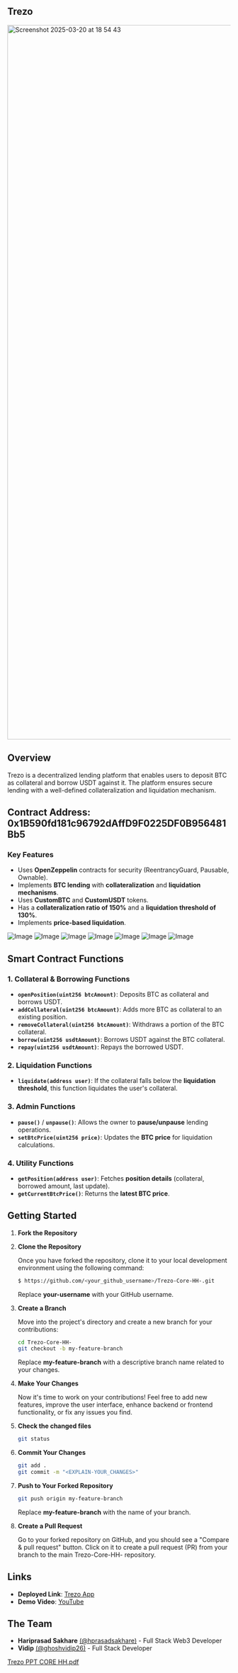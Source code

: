 ## Trezo

<img width="1614" alt="Screenshot 2025-03-20 at 18 54 43" src="https://github.com/user-attachments/assets/b1dbfc68-d25e-405b-8e95-bddcfe850f43" />

## Overview
Trezo is a decentralized lending platform that enables users to deposit BTC as collateral and borrow USDT against it. The platform ensures secure lending with a well-defined collateralization and liquidation mechanism.

## Contract Address: 0x1B590fd181c96792dAffD9F0225DF0B956481Bb5

### **Key Features**
- Uses **OpenZeppelin** contracts for security (ReentrancyGuard, Pausable, Ownable).
- Implements **BTC lending** with **collateralization** and **liquidation mechanisms**.
- Uses **CustomBTC** and **CustomUSDT** tokens.
- Has a **collateralization ratio of 150%** and a **liquidation threshold of 130%**.
- Implements **price-based liquidation**.


![Image](https://github.com/user-attachments/assets/605c7cd6-3937-480c-905b-359465fcb897)
![Image](https://github.com/user-attachments/assets/c3a73736-1d77-4543-9560-8b2705112b76)
![Image](https://github.com/user-attachments/assets/5a9f2337-b586-4547-b9c8-9113af446e42)
![Image](https://github.com/user-attachments/assets/b9504954-6f4b-4690-a6d6-8917683bbcf6)
![Image](https://github.com/user-attachments/assets/614f1107-e536-4ce6-82bb-af705c317b5a)
![Image](https://github.com/user-attachments/assets/c31468da-25bc-4e7f-a898-be2f1c84ed76)
![Image](https://github.com/user-attachments/assets/45221f2b-e144-4b4b-b31b-182100d4ad63)


## **Smart Contract Functions**

### **1. Collateral & Borrowing Functions**
- **`openPosition(uint256 btcAmount)`**: Deposits BTC as collateral and borrows USDT.
- **`addCollateral(uint256 btcAmount)`**: Adds more BTC as collateral to an existing position.
- **`removeCollateral(uint256 btcAmount)`**: Withdraws a portion of the BTC collateral.
- **`borrow(uint256 usdtAmount)`**: Borrows USDT against the BTC collateral.
- **`repay(uint256 usdtAmount)`**: Repays the borrowed USDT.

### **2. Liquidation Functions**
- **`liquidate(address user)`**: If the collateral falls below the **liquidation threshold**, this function liquidates the user's collateral.

### **3. Admin Functions**
- **`pause()`** / **`unpause()`**: Allows the owner to **pause/unpause** lending operations.
- **`setBtcPrice(uint256 price)`**: Updates the **BTC price** for liquidation calculations.

### **4. Utility Functions**
- **`getPosition(address user)`**: Fetches **position details** (collateral, borrowed amount, last update).
- **`getCurrentBtcPrice()`**: Returns the **latest BTC price**.

## **Getting Started**

1. **Fork the Repository**

2. **Clone the Repository**

   Once you have forked the repository, clone it to your local development environment using the following command:

   ```sh
   $ https://github.com/<your_github_username>/Trezo-Core-HH-.git
   ```

   Replace **your-username** with your GitHub username.

3. **Create a Branch**

   Move into the project's directory and create a new branch for your contributions:

   ```sh
   cd Trezo-Core-HH-
   git checkout -b my-feature-branch
   ```

   Replace **my-feature-branch** with a descriptive branch name related to your changes.

4. **Make Your Changes**

   Now it's time to work on your contributions! Feel free to add new features, improve the user interface, enhance backend or frontend functionality, or fix any issues you find.

5. **Check the changed files**

   ```sh
   git status
   ```

6. **Commit Your Changes**

   ```sh
   git add .
   git commit -m "<EXPLAIN-YOUR_CHANGES>"
   ```

7. **Push to Your Forked Repository**

   ```sh
   git push origin my-feature-branch
   ```

   Replace **my-feature-branch** with the name of your branch.

8. **Create a Pull Request**

   Go to your forked repository on GitHub, and you should see a "Compare & pull request" button. Click on it to create a pull request (PR) from your branch to the main Trezo-Core-HH- repository.

## **Links**
- **Deployed Link**: [Trezo App](https://trezocorehh.vercel.app/)
- **Demo Video**: [YouTube](https://youtu.be/x5wtCYep7RA)

## **The Team**
- **Hariprasad Sakhare** [(@hprasadsakhare)](https://github.com/hprasadsakhare) - Full Stack Web3 Developer
- **Vidip** [(@ghoshvidip26)](https://github.com/ghoshvidip26) - Full Stack Developer


[Trezo PPT CORE HH.pdf](https://github.com/user-attachments/files/19847765/Trezo.PPT.CORE.HH.pdf)
